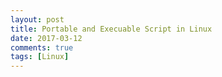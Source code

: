 ```yaml
---
layout: post
title: Portable and Execuable Script in Linux
date: 2017-03-12
comments: true
tags: [Linux]
---
```


